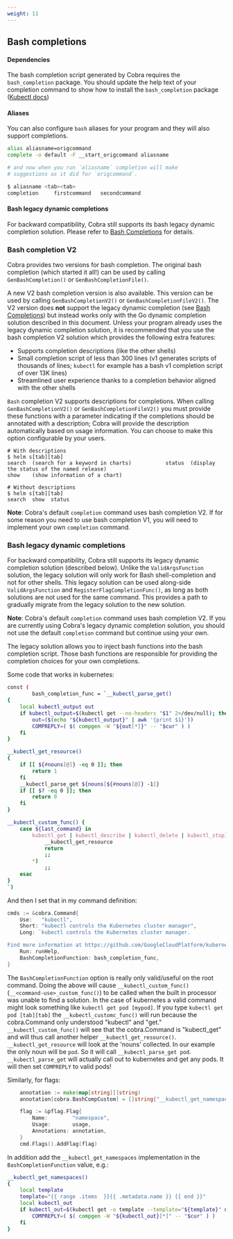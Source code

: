 ```yaml
---
weight: 11
---
```


## Bash completions

#### Dependencies

The bash completion script generated by Cobra requires the `bash_completion` package. You should update the help text of your completion command to show how to install the `bash_completion` package ([Kubectl docs](https://kubernetes.io/docs/tasks/tools/install-kubectl/#enabling-shell-autocompletion))

#### Aliases

You can also configure `bash` aliases for your program and they will also support completions.

```bash
alias aliasname=origcommand
complete -o default -F __start_origcommand aliasname

# and now when you run `aliasname` completion will make
# suggestions as it did for `origcommand`.

$ aliasname <tab><tab>
completion     firstcommand   secondcommand
```
#### Bash legacy dynamic completions

For backward compatibility, Cobra still supports its bash legacy dynamic completion solution.
Please refer to [Bash Completions](bash.md) for details.

### Bash completion V2

Cobra provides two versions for bash completion.  The original bash completion (which started it all!) can be used by calling
`GenBashCompletion()` or `GenBashCompletionFile()`.

A new V2 bash completion version is also available.  This version can be used by calling `GenBashCompletionV2()` or
`GenBashCompletionFileV2()`.  The V2 version does **not** support the legacy dynamic completion
(see [Bash Completions](bash.md)) but instead works only with the Go dynamic completion
solution described in this document.
Unless your program already uses the legacy dynamic completion solution, it is recommended that you use the bash
completion V2 solution which provides the following extra features:
- Supports completion descriptions (like the other shells)
- Small completion script of less than 300 lines (v1 generates scripts of thousands of lines; `kubectl` for example has a bash v1 completion script of over 13K lines)
- Streamlined user experience thanks to a completion behavior aligned with the other shells

`Bash` completion V2 supports descriptions for completions. When calling `GenBashCompletionV2()` or `GenBashCompletionFileV2()`
you must provide these functions with a parameter indicating if the completions should be annotated with a description; Cobra
will provide the description automatically based on usage information.  You can choose to make this option configurable by
your users.

```
# With descriptions
$ helm s[tab][tab]
search  (search for a keyword in charts)           status  (display the status of the named release)
show    (show information of a chart)

# Without descriptions
$ helm s[tab][tab]
search  show  status
```
**Note**: Cobra's default `completion` command uses bash completion V2.  If for some reason you need to use bash completion V1, you will need to implement your own `completion` command.

### Bash legacy dynamic completions

For backward compatibility, Cobra still supports its legacy dynamic completion solution (described below).  Unlike the `ValidArgsFunction` solution, the legacy solution will only work for Bash shell-completion and not for other shells. This legacy solution can be used along-side `ValidArgsFunction` and `RegisterFlagCompletionFunc()`, as long as both solutions are not used for the same command.  This provides a path to gradually migrate from the legacy solution to the new solution.

**Note**: Cobra's default `completion` command uses bash completion V2.  If you are currently using Cobra's legacy dynamic completion solution, you should not use the default `completion` command but continue using your own.

The legacy solution allows you to inject bash functions into the bash completion script.  Those bash functions are responsible for providing the completion choices for your own completions.

Some code that works in kubernetes:

```bash
const (
        bash_completion_func = `__kubectl_parse_get()
{
    local kubectl_output out
    if kubectl_output=$(kubectl get --no-headers "$1" 2>/dev/null); then
        out=($(echo "${kubectl_output}" | awk '{print $1}'))
        COMPREPLY=( $( compgen -W "${out[*]}" -- "$cur" ) )
    fi
}

__kubectl_get_resource()
{
    if [[ ${#nouns[@]} -eq 0 ]]; then
        return 1
    fi
    __kubectl_parse_get ${nouns[${#nouns[@]} -1]}
    if [[ $? -eq 0 ]]; then
        return 0
    fi
}

__kubectl_custom_func() {
    case ${last_command} in
        kubectl_get | kubectl_describe | kubectl_delete | kubectl_stop)
            __kubectl_get_resource
            return
            ;;
        *)
            ;;
    esac
}
`)
```

And then I set that in my command definition:

```go
cmds := &cobra.Command{
	Use:   "kubectl",
	Short: "kubectl controls the Kubernetes cluster manager",
	Long: `kubectl controls the Kubernetes cluster manager.

Find more information at https://github.com/GoogleCloudPlatform/kubernetes.`,
	Run: runHelp,
	BashCompletionFunction: bash_completion_func,
}
```

The `BashCompletionFunction` option is really only valid/useful on the root command. Doing the above will cause `__kubectl_custom_func()` (`__<command-use>_custom_func()`) to be called when the built in processor was unable to find a solution. In the case of kubernetes a valid command might look something like `kubectl get pod [mypod]`. If you type `kubectl get pod [tab][tab]` the `__kubectl_customc_func()` will run because the cobra.Command only understood "kubectl" and "get." `__kubectl_custom_func()` will see that the cobra.Command is "kubectl_get" and will thus call another helper `__kubectl_get_resource()`.  `__kubectl_get_resource` will look at the 'nouns' collected. In our example the only noun will be `pod`.  So it will call `__kubectl_parse_get pod`.  `__kubectl_parse_get` will actually call out to kubernetes and get any pods.  It will then set `COMPREPLY` to valid pods!

Similarly, for flags:

```go
	annotation := make(map[string][]string)
	annotation[cobra.BashCompCustom] = []string{"__kubectl_get_namespaces"}

	flag := &pflag.Flag{
		Name:        "namespace",
		Usage:       usage,
		Annotations: annotation,
	}
	cmd.Flags().AddFlag(flag)
```

In addition add the `__kubectl_get_namespaces` implementation in the `BashCompletionFunction`
value, e.g.:

```bash
__kubectl_get_namespaces()
{
    local template
    template="{{ range .items  }}{{ .metadata.name }} {{ end }}"
    local kubectl_out
    if kubectl_out=$(kubectl get -o template --template="${template}" namespace 2>/dev/null); then
        COMPREPLY=( $( compgen -W "${kubectl_out}[*]" -- "$cur" ) )
    fi
}
```
